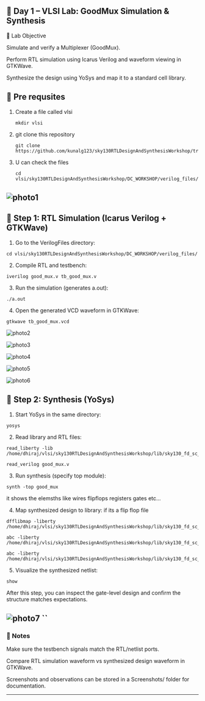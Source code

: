 ## 📘 Day 1 – VLSI Lab: GoodMux Simulation & Synthesis

🔹 Lab Objective

Simulate and verify a Multiplexer (GoodMux).

Perform RTL simulation using Icarus Verilog and waveform viewing in GTKWave.

Synthesize the design using YoSys and map it to a standard cell library.

## 🔹 Pre requsites

1. Create a file called vlsi
   ```
   mkdir vlsi
   ```
2. git clone this repository
   ```
   git clone https://github.com/kunalg123/sky130RTLDesignAndSynthesisWorkshop/tree/eb29a38c8125be9020b3577dfeabbe6843bca1fa/my_lib/verilog_model
   
   ```
3. U can check the files
   ```
   cd vlsi/sky130RTLDesignAndSynthesisWorkshop/DC_WORKSHOP/verilog_files/
   ```   
![photo1](https://github.com/Dhiraj4-alt/vsd_RISC_V_week1/blob/3a8fd6200c6ae98af0f54ad0f49e7e439e79f496/day%201%20photo%201.png
)
---

## 🔹 Step 1: RTL Simulation (Icarus Verilog + GTKWave)

1. Go to the VerilogFiles directory:
```
cd vlsi/sky130RTLDesignAndSynthesisWorkshop/DC_WORKSHOP/verilog_files/

```
2. Compile RTL and testbench:
```
iverilog good_mux.v tb_good_mux.v
```

3. Run the simulation (generates a.out):
```
./a.out
```

4. Open the generated VCD waveform in GTKWave:
```
gtkwave tb_good_mux.vcd
```
![photo2](https://github.com/Dhiraj4-alt/vsd_RISC_V_week1/blob/5867a070a6850ff9883c05ac4719cfc006c3d29d/Screenshot_2025-09-22_17-44-23.png)

![photo3](https://github.com/Dhiraj4-alt/vsd_RISC_V_week1/blob/643e411ffd3b8767bacff9a1af4d856121ecde7c/Screenshot_2025-09-21_20-13-23.png)

![photo4]()

![photo5](https://github.com/Dhiraj4-alt/vsd_RISC_V_week1/blob/4e02144fdc4bc1331fe9252d8415ed5bca66b87c/Screenshot_2025-09-20_11-47-25_1.png)

![photo6](https://github.com/Dhiraj4-alt/vsd_RISC_V_week1/blob/6e12b1957da53c83b52c2b19cf23b540a63b3b97/Screenshot_2025-09-21_19-58-18.png)


## 🔹 Step 2: Synthesis (YoSys)

1. Start YoSys in the same directory:
```
yosys
```

2. Read library and RTL files:
```
read_liberty -lib /home/dhiraj/vlsi/sky130RTLDesignAndSynthesisWorkshop/lib/sky130_fd_sc_hd__tt_025C_1v80.lib

read_verilog good_mux.v

```

3. Run synthesis (specify top module):
```
synth -top good_mux

```
it shows the elemsths like wires flipflops registers gates etc...

4. Map synthesized design to library:
if its a flip flop file
```
dfflibmap -liberty /home/dhiraj/vlsi/sky130RTLDesignAndSynthesisWorkshop/lib/sky130_fd_sc_hd__tt_025C_1v80.lib

abc -liberty /home/dhiraj/vlsi/sky130RTLDesignAndSynthesisWorkshop/lib/sky130_fd_sc_hd__tt_025C_1v80.lib

```
```
abc -liberty /home/dhiraj/vlsi/sky130RTLDesignAndSynthesisWorkshop/lib/sky130_fd_sc_hd__tt_025C_1v80.lib

```
5. Visualize the synthesized netlist:
```
show
```
After this step, you can inspect the gate-level design and confirm the structure matches expectations.


![photo7](https://github.com/Dhiraj4-alt/vsd_RISC_V_week1/blob/80e8a7d18e193100302495cd9471cc7eac3f83d5/Screenshot_2025-09-22_17-43-47.png)
``
---


### 🔹 Notes

Make sure the testbench signals match the RTL/netlist ports.

Compare RTL simulation waveform vs synthesized design waveform in GTKWave.

Screenshots and observations can be stored in a Screenshots/ folder for documentation.



---
